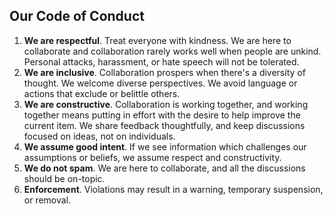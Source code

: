 ## Our Code of Conduct

1. **We are respectful**. Treat everyone with kindness. We are here to collaborate and collaboration rarely works well when people are unkind. Personal attacks, harassment, or hate speech will not be tolerated.
2. **We are inclusive**. Collaboration prospers when there's a diversity of thought. We welcome diverse perspectives. We avoid language or actions that exclude or belittle others.
3. **We are constructive**. Collaboration is working together, and working together means putting in effort with the desire to help improve the current item. We share feedback thoughtfully, and keep discussions focused on ideas, not on individuals.
4. **We assume good intent**. If we see information which challenges our assumptions or beliefs, we assume respect and constructivity.
5. **We do not spam**. We are here to collaborate, and all the discussions should be on-topic.
6. **Enforcement**. Violations may result in a warning, temporary suspension, or removal.